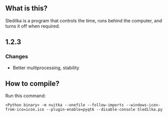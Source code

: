 ## What is this?
Sledilka is a program that controls the time, runs behind the computer, and turns it off when required.

## 1.2.3

### Changes
 - Better multiprocessing, stability

## How to compile?
Run this command:
```
<Python binary> -m nuitka --onefile --follow-imports --windows-icon-from-ico=icon.ico --plugin-enable=pyqt6 --disable-console Sledilka.py
```

